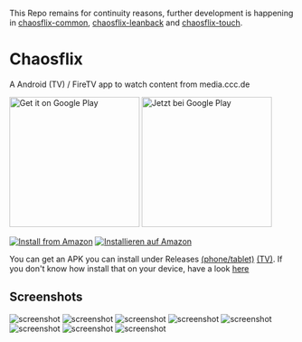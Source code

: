 This Repo remains for continuity reasons, further development is happening in [chaosflix-common](https://github.com/NiciDieNase/chaosflix-common), [chaosflix-leanback](https://github.com/NiciDieNase/chaosflix-leanback) and [chaosflix-touch](https://github.com/NiciDieNase/chaosflix-touch).

# Chaosflix

A Android (TV) / FireTV app to watch content from media.ccc.de

<a href='https://play.google.com/store/apps/details?id=de.nicidienase.chaosflix&pcampaignid=MKT-Other-global-all-co-prtnr-py-PartBadge-Mar2515-1'><img alt='Get it on Google Play' src='https://play.google.com/intl/en_us/badges/images/generic/en_badge_web_generic.png' width=230/></a>
<a href='https://play.google.com/store/apps/details?id=de.nicidienase.chaosflix&pcampaignid=MKT-Other-global-all-co-prtnr-py-PartBadge-Mar2515-1'><img alt='Jetzt bei Google Play' src='https://play.google.com/intl/en_us/badges/images/generic/de_badge_web_generic.png' width=230/></a>


[![Install from Amazon](https://images-na.ssl-images-amazon.com/images/G/01/mobile-apps/devportal2/res/images/amazon-underground-app-us-black.png)](http://www.amazon.com/gp/product/B06Y3GYYGB/ref=mas_pm_chaosflix)
[![Installieren auf Amazon](https://images-na.ssl-images-amazon.com/images/G/01/mobile-apps/devportal2/res/images/amazon-underground-app-de-black.png)](http://www.amazon.de/gp/product/B06Y3GYYGB/ref=mas_pm_chaosflix)

You can get an APK you can install under Releases [(phone/tablet)](https://github.com/NiciDieNase/chaosflix-touch/releases) [(TV)](https://github.com/NiciDieNase/chaosflix-leanback/releases).
If you don't know how install that on your device, have a look [here](http://www.aftvnews.com/sideload/)

## Screenshots
![screenshot](screenshots/homescreen.png)
![screenshot](screenshots/device-2017-04-06-191834.png)
![screenshot](screenshots/device-2017-04-06-191926.png)
![screenshot](screenshots/device-2017-04-06-192059.png)
![screenshot](screenshots/device-2017-12-27-162412.png)
![screenshot](screenshots/device-2017-12-27-162544.png)
![screenshot](screenshots/device-2017-12-27-163959.png)
![screenshot](screenshots/device-2017-12-27-164012.png)
